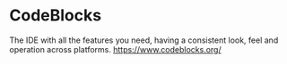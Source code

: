 # CodeBlocks
The IDE with all the features you need, having a consistent look, feel and operation across platforms. https://www.codeblocks.org/
